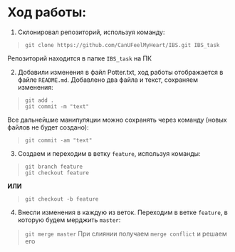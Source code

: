# Ход работы:

1. Склонировал репозиторий, используя команду: 
> `git clone https://github.com/CanUFeelMyHeart/IBS.git IBS_task` 

Репозиторий находится в папке `IBS_task` на ПК

2. Добавили изменения в файл Potter.txt, ход работы отображается в файле `README.md`. Добавлено два файла и текст, сохраняем изменения:
> `git add .`  
`git commit -m "text"`

Все дальнейшие манипуляции можно сохранять через команду (новых файлов не будет создано):
> `git commit -am "text"`

3. Создаем и переходим в ветку `feature`, используя команды:
> `git branch feature`  
`git checkout feature`  

**ИЛИ**  
> `git checkout -b feature`


4. Внесли изменения в  каждую из веток. Переходим в ветке `feature`, в которую будем мерджить `master`:
> `git merge master`
При слиянии получаем `merge conflict` и решаем его
